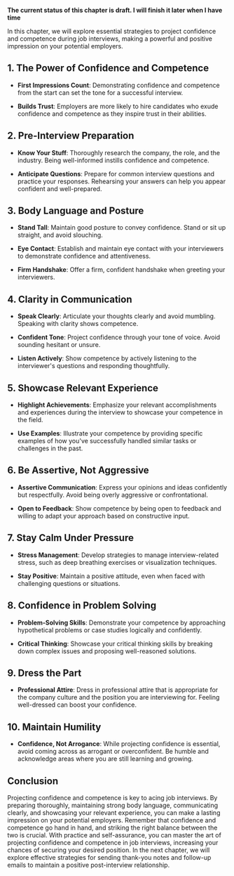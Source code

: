 **The current status of this chapter is draft. I will finish it later when I have time**

In this chapter, we will explore essential strategies to project confidence and competence during job interviews, making a powerful and positive impression on your potential employers.

**1. The Power of Confidence and Competence**
---------------------------------------------

* **First Impressions Count**: Demonstrating confidence and competence from the start can set the tone for a successful interview.

* **Builds Trust**: Employers are more likely to hire candidates who exude confidence and competence as they inspire trust in their abilities.

**2. Pre-Interview Preparation**
--------------------------------

* **Know Your Stuff**: Thoroughly research the company, the role, and the industry. Being well-informed instills confidence and competence.

* **Anticipate Questions**: Prepare for common interview questions and practice your responses. Rehearsing your answers can help you appear confident and well-prepared.

**3. Body Language and Posture**
--------------------------------

* **Stand Tall**: Maintain good posture to convey confidence. Stand or sit up straight, and avoid slouching.

* **Eye Contact**: Establish and maintain eye contact with your interviewers to demonstrate confidence and attentiveness.

* **Firm Handshake**: Offer a firm, confident handshake when greeting your interviewers.

**4. Clarity in Communication**
-------------------------------

* **Speak Clearly**: Articulate your thoughts clearly and avoid mumbling. Speaking with clarity shows competence.

* **Confident Tone**: Project confidence through your tone of voice. Avoid sounding hesitant or unsure.

* **Listen Actively**: Show competence by actively listening to the interviewer's questions and responding thoughtfully.

**5. Showcase Relevant Experience**
-----------------------------------

* **Highlight Achievements**: Emphasize your relevant accomplishments and experiences during the interview to showcase your competence in the field.

* **Use Examples**: Illustrate your competence by providing specific examples of how you've successfully handled similar tasks or challenges in the past.

**6. Be Assertive, Not Aggressive**
-----------------------------------

* **Assertive Communication**: Express your opinions and ideas confidently but respectfully. Avoid being overly aggressive or confrontational.

* **Open to Feedback**: Show competence by being open to feedback and willing to adapt your approach based on constructive input.

**7. Stay Calm Under Pressure**
-------------------------------

* **Stress Management**: Develop strategies to manage interview-related stress, such as deep breathing exercises or visualization techniques.

* **Stay Positive**: Maintain a positive attitude, even when faced with challenging questions or situations.

**8. Confidence in Problem Solving**
------------------------------------

* **Problem-Solving Skills**: Demonstrate your competence by approaching hypothetical problems or case studies logically and confidently.

* **Critical Thinking**: Showcase your critical thinking skills by breaking down complex issues and proposing well-reasoned solutions.

**9. Dress the Part**
---------------------

* **Professional Attire**: Dress in professional attire that is appropriate for the company culture and the position you are interviewing for. Feeling well-dressed can boost your confidence.

**10. Maintain Humility**
-------------------------

* **Confidence, Not Arrogance**: While projecting confidence is essential, avoid coming across as arrogant or overconfident. Be humble and acknowledge areas where you are still learning and growing.

**Conclusion**
--------------

Projecting confidence and competence is key to acing job interviews. By preparing thoroughly, maintaining strong body language, communicating clearly, and showcasing your relevant experience, you can make a lasting impression on your potential employers. Remember that confidence and competence go hand in hand, and striking the right balance between the two is crucial. With practice and self-assurance, you can master the art of projecting confidence and competence in job interviews, increasing your chances of securing your desired position. In the next chapter, we will explore effective strategies for sending thank-you notes and follow-up emails to maintain a positive post-interview relationship.
